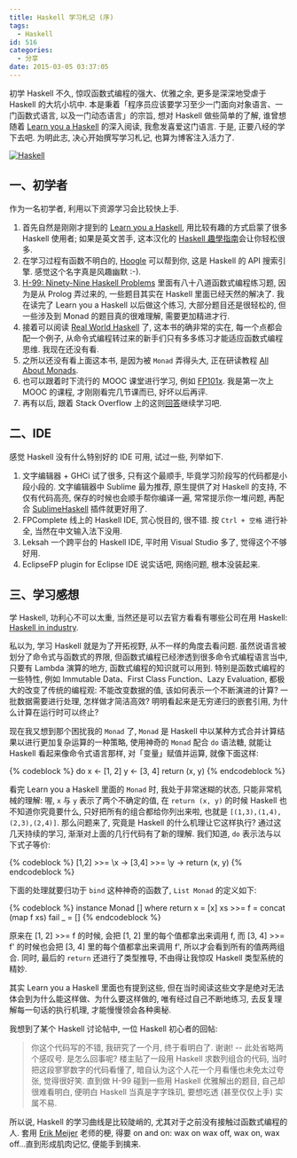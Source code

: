 ```yaml
---
title: Haskell 学习札记 (序)
tags:
  - Haskell
id: 516
categories:
  - 分享
date: 2015-03-05 03:37:05
---
```


初学 Haskell 不久, 惊叹函数式编程的强大、优雅之余, 更多是深深地受虐于 Haskell 的大坑小坑中. 本是秉着「程序员应该要学习至少一门面向对象语言、一门函数式语言, 以及一门动态语言」的宗旨, 想对 Haskell 做些简单的了解, 谁曾想随着 [Learn you a Haskell](http://learnyouahaskell.com/) 的深入阅读, 我愈发喜爱这门语言. 于是, 正要八经的学下去吧. 为明此志, 决心开始撰写学习札记, 也算为博客注入活力了.

[![Haskell](//img.beamnote.com/2015/haskell.png)](//img.beamnote.com/2015/haskell.png)<!-- more -->

## 一、初学者

作为一名初学者, 利用以下资源学习会比较快上手.

1. 首先自然是刚刚才提到的 [Learn you a Haskell](http://learnyouahaskell.com/), 用比较有趣的方式启蒙了很多 Haskell 使用者;
如果是英文苦手, 这本汉化的 [Haskell 趣學指南](http://learnyouahaskell-zh-tw.csie.org/)会让你轻松很多.
2. 在学习过程有函数不明白的, [Hoogle](https://www.haskell.org/hoogle/) 可以帮到你, 这是 Haskell 的 API 搜索引擎. 感觉这个名字真是风趣幽默 :-).
3. [H-99: Ninety-Nine Haskell Problems](https://wiki.haskell.org/99_questions) 里面有八十八道函数式编程练习题, 因为是从 Prolog 弄过来的, 一些题目其实在 Haskell 里面已经天然的解决了. 我在读完了 Learn you a Haskell 以后做这个练习, 大部分题目还是很轻松的, 但一些涉及到 Monad 的题目真的很难理解, 需要更加精进才行.
4. 接着可以阅读 [Real World Haskell](http://book.realworldhaskell.org/) 了, 这本书的确非常的实在, 每一个点都会配一个例子, 从命令式编程转过来的新手们只有多多练习才能适应函数式编程思维. 我现在还没有看.
5. 之所以还没有看上面这本书, 是因为被 `Monad` 弄得头大, 正在研读教程 [All About Monads](https://wiki.haskell.org/All_About_Monads).
6. 也可以跟着时下流行的 MOOC 课堂进行学习, 例如 [FP101x](https://courses.edx.org/courses/DelftX/FP101x/3T2014/info). 我是第一次上 MOOC 的课程, 才刚刚看完几节课而已, 好坏以后再评.
7. 再有以后, 跟着 Stack Overflow 上的这则[回答](http://stackoverflow.com/a/1016986/1453917)继续学习吧.

## 二、IDE

感觉 Haskell 没有什么特别好的 IDE 可用, 试过一些, 列举如下.

1. 文字编辑器 + GHCi
试了很多, 只有这个最顺手, 毕竟学习阶段写的代码都是小段小段的. 文字编辑器中 Sublime 最为推荐, 原生提供了对 Haskell 的支持, 不仅有代码高亮, 保存的时候也会顺手帮你编译一遍, 常常提示你一堆问题, 再配合 [SublimeHaskell](https://github.com/SublimeHaskell/SublimeHaskell) 插件就更好用了.
2. FPComplete
线上的 Haskell IDE, 赏心悦目的, 很不错. 按 `Ctrl + 空格` 进行补全, 当然在中文输入法下没用.
3. Leksah
一个跨平台的 Haskell IDE, 平时用 Visual Studio 多了, 觉得这个不够好用.
4. EclipseFP plugin for Eclipse IDE
说实话吧, 网络问题, 根本没装起来.

## 三、学习感想

学 Haskell, 功利心不可以太重, 当然还是可以去官方看看有哪些公司在用 Haskell: [Haskell in industry](https://wiki.haskell.org/Haskell_in_industry).

私以为, 学习 Haskell 就是为了开拓视野, 从不一样的角度去看问题. 虽然说语言被划分了命令式与函数式的界限, 但函数式编程已经渗透到很多命令式编程语言当中, 只要有 Lambda 演算的地方, 函数式编程的知识就可以用到. 特别是函数式编程的一些特性, 例如 Immutable Data、First Class Function、Lazy Evaluation, 都极大的改变了传统的编程观: 不能改变数据的值, 该如何表示一个不断演进的计算? 一批数据需要进行处理, 怎样做才简洁高效? 明明看起来是无穷递归的嵌套引用, 为什么计算在运行时可以终止?

现在我又想到那个困扰我的 `Monad` 了, `Monad` 是 Haskell 中以某种方式合并计算结果以进行更加复杂运算的一种策略, 使用神奇的 `Monad` 配合 `do` 语法糖, 就能让 Haskell 看起来像命令式语言那样, 对「变量」赋值并运算, 就像下面这样:

{% codeblock %}
do
    x <- [1, 2]
    y <- [3, 4]
    return (x, y)
{% endcodeblock %}

看完 Learn you a Haskell 里面的 `Monad` 时, 我处于非常迷糊的状态, 只能非常机械的理解: 喔, `x` 与 `y` 表示了两个不确定的值, 在 `return (x, y)` 的时候 Haskell 也不知道你究竟要什么, 只好把所有的组合都给你列出来啦, 也就是 `[(1,3),(1,4),(2,3),(2,4)]`. 那么问题来了, 究竟是 Haskell 的什么机理让它这样执行? 通过这几天持续的学习, 渐渐对上面的几行代码有了新的理解. 我们知道, `do` 表示法与以下式子等价:

{% codeblock %}
[1,2] >>= \x -> [3,4] >>= \y -> return (x, y)
{% endcodeblock %}

下面的处理就要归功于 `bind` 这种神奇的函数了, `List Monad` 的定义如下:

{% codeblock %}
instance Monad [] where
    return x = [x]
    xs >>= f = concat (map f xs)
    fail _ = []
{% endcodeblock %}

原来在 [1, 2] >>= f 的时候, 会把 [1, 2] 里的每个值都拿出来调用 f, 而 [3, 4] >>= f' 的时候也会把 [3, 4] 里的每个值都拿出来调用 f', 所以才会看到所有的值两两组合. 同时, 最后的 `return` 还进行了类型推导, 不由得让我惊叹 Haskell 类型系统的精妙.

其实 Learn you a Haskell 里面也有提到这些, 但在当时阅读这些文字是绝对无法体会到为什么能这样做、为什么要这样做的, 唯有经过自己不断地练习, 去反复理解每一句话的执行机理, 才能慢慢领会各种奥秘.

我想到了某个 Haskell 讨论帖中, 一位 Haskell 初心者的回帖:
> 你这个代码写的不错, 我研究了一个月, 终于看明白了. 谢谢\! -- 此处省略两个感叹号.
是怎么回事呢? 楼主贴了一段用 Haskell 求数列组合的代码, 当时把这段寥寥数字的代码看懂了, 暗自认为这个人花一个月看懂也未免太过夸张, 觉得很好笑. 直到做 H-99 碰到一些用 Haskell 优雅解出的题目, 自己却很难看明白, 便明白 Haskell 当真是字字珠玑, 要想吃透 (甚至仅仅上手) 实属不易.

所以说, Haskell 的学习曲线是比较陡峭的, 尤其对于之前没有接触过函数式编程的人. 套用 [Erik Meijer](https://twitter.com/headinthebox) 老师的梗, 得要 on and on: wax on wax off, wax on, wax off…直到形成肌肉记忆, 便能手到擒来.
